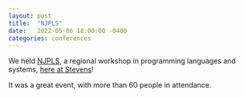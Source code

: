 ```yaml
---
layout: post
title:  "NJPLS"
date:   2022-05-06 18:00:00 -0400
categories: conferences
---
```


We held [NJPLS](https://njpls.org), a regional workshop in programming
languages and systems, [here at
Stevens](https://njpls.org/may22.html)!

It was a great event, with more than 60 people in attendance.
